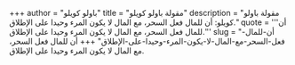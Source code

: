 +++
author = "باولو كويلو"
title = "مقولة باولو كويلو"
description = "مقولة باولو كويلو: أن للمال فعل السحر، مع المال لا يكون المرء وحيدا على الإطلاق."
quote = '''أن للمال فعل السحر، مع المال لا يكون المرء وحيدا على الإطلاق.'''
slug = "أن-للمال-فعل-السحر-مع-المال-لا-يكون-المرء-وحيدا-على-الإطلاق"
+++
أن للمال فعل السحر، مع المال لا يكون المرء وحيدا على الإطلاق.
